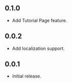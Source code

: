 ## 0.1.0

- Add Tutorial Page feature.

## 0.0.2

- Add localization support.

## 0.0.1

- Initial release.
